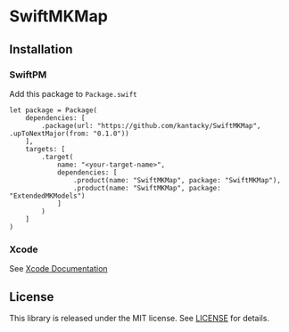 # SwiftMKMap

## Installation
### SwiftPM
Add this package to `Package.swift`
```
let package = Package(
    dependencies: [
        .package(url: "https://github.com/kantacky/SwiftMKMap", .upToNextMajor(from: "0.1.0"))
    ],
    targets: [
        .target(
            name: "<your-target-name>",
            dependencies: [
                .product(name: "SwiftMKMap", package: "SwiftMKMap"),
                .product(name: "SwiftMKMap", package: "ExtendedMKModels")
            ]
        )
    ]
)
```

### Xcode
See [Xcode Documentation](https://developer.apple.com/documentation/xcode/adding-package-dependencies-to-your-app)

## License
This library is released under the MIT license. See [LICENSE](LICENSE) for details.
